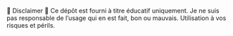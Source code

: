 🛑 Disclaimer 🛑  Ce dépôt est fourni à titre éducatif uniquement. Je ne suis pas responsable de l’usage qui en est fait, bon ou mauvais. Utilisation à vos risques et périls.
